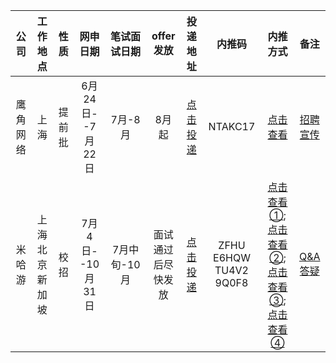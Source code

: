 | 公司 | 工作地点 | 性质 | 网申日期 | 笔试面试日期 | offer发放 | 投递地址 | 内推码 | 内推方式 | 备注 |  
| :----: | :---: | :-------: | :----------: | :----------: | :-------: | :----: | :---: | :--: | :--: |  
| 鹰角网络 | 上海 | 提前批 | 6月24日--7月22日 | 7月-8月 | 8月起 | [点击投递](https://campus.hypergryph.com/campus_apply/hypergryph/26326/#/jobs?zhineng=72529) | NTAKC17 | [点击查看](https://raw.githubusercontent.com/ZZh2333/picgoResource/main/img/README2022-07-04-19-10-26.jpg)  | [招聘宣传](https://raw.githubusercontent.com/ZZh2333/picgoResource/main/img/README2022-07-04-19-11-01.jpg) |
| 米哈游 | 上海  北京  新加坡 | 校招 | 7月4日--10月31日 | 7月中旬-10月 | 面试通过后尽快发放 | [点击投递](https://campus.mihoyo.com/#/campus) | ZFHU  E6HQW  TU4V2  9Q0F8 | [点击查看①](https://raw.githubusercontent.com/ZZh2333/picgoResource/main/img/README2022-07-04-19-11-33.jpg);[点击查看②](https://raw.githubusercontent.com/ZZh2333/picgoResource/main/img/README2022-07-04-19-11-58.jpg);[点击查看③](https://raw.githubusercontent.com/ZZh2333/picgoResource/main/img/README2022-07-04-19-12-25.jpg);[点击查看④](https://raw.githubusercontent.com/ZZh2333/picgoResource/main/img/README2022-07-04-19-12-48.jpg) | [Q&A答疑](https://mp.weixin.qq.com/s/DbH3LmZcvpVPmVVy5Ji7sg) |